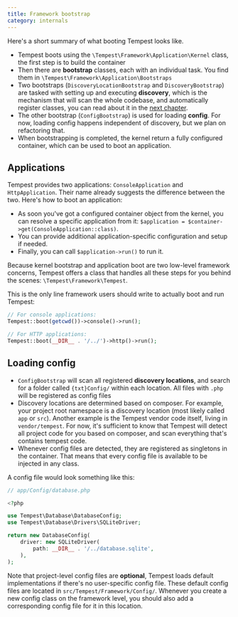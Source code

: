 ```yaml
---
title: Framework bootstrap
category: internals
---
```


Here's a short summary of what booting Tempest looks like.

- Tempest boots using the `\Tempest\Framework\Application\Kernel` class, the first step is to build the container
- Then there are **bootstrap** classes, each with an individual task. You find them in `\Tempest\Framework\Application\Bootstraps`
- Two bootstraps (`DiscoveryLocationBootstrap` and `DiscoveryBootstrap`) are tasked with setting up and executing **discovery**, which is the mechanism that will scan the whole codebase, and automatically register classes, you can read about it in the [next chapter](/docs/internals/02-discovery).
- The other bootstrap (`ConfigBootstrap`) is used for loading **config**. For now, loading config happens independent of discovery, but we plan on refactoring that.
- When bootstrapping is completed, the kernel return a fully configured container, which can be used to boot an application.

## Applications

Tempest provides two applications: `ConsoleApplication` and `HttpApplication`. Their name already suggests the difference between the two. Here's how to boot an application:

- As soon you've got a configured container object from the kernel, you can resolve a specific application from it: `$application = $container->get(ConsoleApplication::class)`.
- You can provide additional application-specific configuration and setup if needed.
- Finally, you can call `$application->run()` to run it.

Because kernel bootstrap and application boot are two low-level framework concerns, Tempest offers a class that handles all these steps for you behind the scenes: `\Tempest\Framework\Tempest`.

This is the only line framework users should write to actually boot and run Tempest:

```php
// For console applications:
Tempest::boot(getcwd())->console()->run();

// For HTTP applications:
Tempest::boot(__DIR__ . '/../')->http()->run();
```

## Loading config

- `ConfigBootstrap` will scan all registered **discovery locations**, and search for a folder called `{txt}Config/` within each location. All files with `.php` will be registered as config files
- Discovery locations are determined based on composer. For example, your project root namespace is a discovery location (most likely called `app` or `src`). Another example is the Tempest vendor code itself, living in `vendor/tempest`. For now, it's sufficient to know that Tempest will detect all project code for you based on composer, and scan everything that's contains tempest code.
- Whenever config files are detected, they are registered as singletons in the container. That means that every config file is available to be injected in any class.

A config file would look something like this:

```php
// app/Config/database.php

<?php

use Tempest\Database\DatabaseConfig;
use Tempest\Database\Drivers\SQLiteDriver;

return new DatabaseConfig(
    driver: new SQLiteDriver(
        path: __DIR__ . '/../database.sqlite',
    ),
);
```

Note that project-level config files are **optional**, Tempest loads default implementations if there's no user-specific config file. These default config files are located in `src/Tempest/Framework/Config/`. Whenever you create a new config class on the framework level, you should also add a corresponding config file for it in this location.

